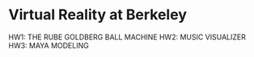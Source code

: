 # Virtual Reality at Berkeley

HW1: THE RUBE GOLDBERG BALL MACHINE
HW2: MUSIC VISUALIZER
HW3: MAYA MODELING
